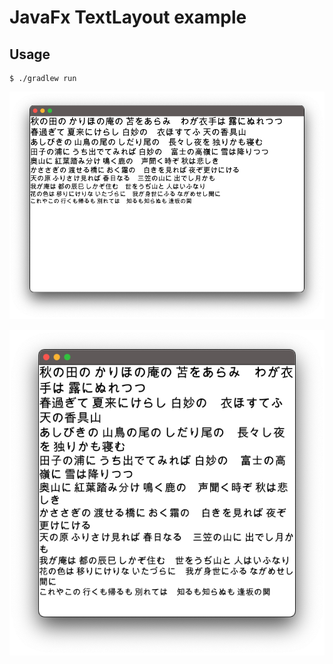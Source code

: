 # JavaFx TextLayout example


## Usage

```
$ ./gradlew run
```

![image1](docs/images/image1.png)

![image2](docs/images/image2.png)

